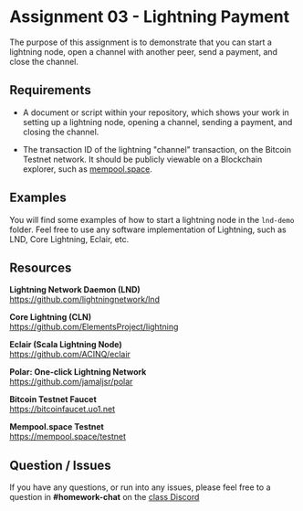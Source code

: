 # Assignment 03 - Lightning Payment

The purpose of this assignment is to demonstrate that you can start a lightning node, open a channel with another peer, send a payment, and close the channel.

## Requirements

* A document or script within your repository, which shows your work in setting up a lightning node, opening a channel, sending a payment, and closing the channel.

* The transaction ID of the lightning "channel" transaction, on the Bitcoin Testnet network. It should be publicly viewable on a Blockchain explorer, such as [mempool.space](https://mempool.space/testnet).

## Examples

You will find some examples of how to start a lightning node in the `lnd-demo` folder. Feel free to use any software implementation of Lightning, such as LND, Core Lightning, Eclair, etc.

## Resources

**Lightning Network Daemon (LND)**  
https://github.com/lightningnetwork/lnd

**Core Lightning (CLN)**  
https://github.com/ElementsProject/lightning

**Eclair (Scala Lightning Node)**  
https://github.com/ACINQ/eclair

**Polar: One-click Lightning Network**  
https://github.com/jamaljsr/polar

**Bitcoin Testnet Faucet**  
https://bitcoinfaucet.uo1.net

**Mempool.space Testnet**  
https://mempool.space/testnet

## Question / Issues

If you have any questions, or run into any issues, please feel free to a question in **#homework-chat** on the [class Discord](https://discord.gg/kCvWQxXuwv)
